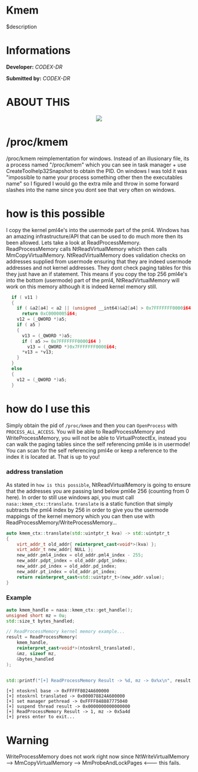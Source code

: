 # Kmem
$description

# Informations
**Developer:** *CODEX-DR*

**Submitted by:** *CODEX-DR*

# ABOUT THIS


<div align="center">
    <img src="https://githacks.org/_xeroxz/kmem/-/raw/f9d610783e8699406bf47e2d443813f4b976c4bf/img/kmem-icon.png"/>
</div>

# /proc/kmem

/proc/kmem reimplementation for windows. Instead of an illusionary file, its a process named "/proc/kmem" which you can see in task manager + use CreateToolhelp32Snapshot to obtain the PID. 
On windows I was told it was "impossible to name your process something other then the executables name" so I figured I would go the extra mile and throw in some forward slashes into the name
since you dont see that very often on windows.

# how is this possible

I copy the kernel pml4e's into the usermode part of the pml4. Windows has an amazing infrastructure/API that can be used to do much more then its been allowed. Lets take a look
at ReadProcessMemory. ReadProcessMemory calls NtReadVirtualMemory which then calls MmCopyVirtualMemory. NtReadVirtualMemory does validation checks on addresses supplied from
usermode ensuring that they are indeed usermode addresses and not kernel addresses. They dont check paging tables for this they just have an if statement. This means if you 
copy the top 256 pml4e's into the bottom (usermode) part of the pml4, NtReadVirtualMemory will work on this memory although it is indeed kernel memory still.

```cpp
  if ( v11 )
  {
    if ( &a2[a4] < a2 || (unsigned __int64)&a2[a4] > 0x7FFFFFFF0000i64 || a3 + a4 < a3 || a3 + a4 > 0x7FFFFFFF0000i64 )
      return 0xC0000005i64;
    v12 = (_QWORD *)a5;
    if ( a5 )
    {
      v13 = (_QWORD *)a5;
      if ( a5 >= 0x7FFFFFFF0000i64 )
        v13 = (_QWORD *)0x7FFFFFFF0000i64;
      *v13 = *v13;
    }
  }
  else
  {
    v12 = (_QWORD *)a5;
  }
```

# how do I use this

Simply obtain the pid of `/proc/kmem` and then you can `OpenProcess` with `PROCESS_ALL_ACCESS`. You will be able to ReadProcessMemory and WriteProcessMemory, you will not
be able to VirtualProtectEx, instead you can walk the paging tables since the self referencing pml4e is in usermode! You can scan for the self referencing pml4e or keep a 
reference to the index it is located at. That is up to you!

### address translation

As stated in `how is this possible`, NtReadVirtualMemory is going to ensure that the addresses you are passing land below pml4e 256 (counting from 0 here). In order
to still use windows api, you must call `nasa::kmem_ctx::translate`. `translate` is a static function that simply subtracts the pml4 index by 256 in order to give you the usermode mappings
of the kernel memory which you can then use with ReadProcessMemory/WriteProcessMemory...

```cpp
auto kmem_ctx::translate(std::uintptr_t kva) -> std::uintptr_t
{
	virt_addr_t old_addr{ reinterpret_cast<void*>(kva) };
	virt_addr_t new_addr{ NULL };
	new_addr.pml4_index = old_addr.pml4_index - 255;
	new_addr.pdpt_index = old_addr.pdpt_index;
	new_addr.pd_index = old_addr.pd_index;
	new_addr.pt_index = old_addr.pt_index;
	return reinterpret_cast<std::uintptr_t>(new_addr.value);
}
```

### Example

```cpp
auto kmem_handle = nasa::kmem_ctx::get_handle();
unsigned short mz = 0u;
std::size_t bytes_handled;

// ReadProcessMemory kernel memory example...
result = ReadProcessMemory(
	kmem_handle,
	reinterpret_cast<void*>(ntoskrnl_translated),
	&mz, sizeof mz,
	&bytes_handled
);


std::printf("[+] ReadProcessMemory Result -> %d, mz -> 0x%x\n", result, mz);
```

```
[+] ntoskrnl base -> 0xFFFFF8024A600000
[+] ntoskrnl translated -> 0x000078824A600000
[+] set manager pethread -> 0xFFFF848887775040
[+] suspend thread result -> 0x0000000000000000
[+] ReadProcessMemory Result -> 1, mz -> 0x5a4d
[+] press enter to exit...
```
# Warning

WriteProcessMemory does not work right now since NtWriteVirtualMemory --> MmCopyVirtualMemory --> MmProbeAndLockPages <--- this fails. 
